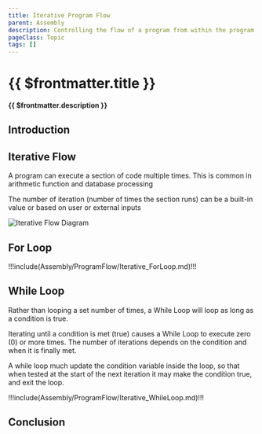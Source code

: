 ```yaml
---
title: Iterative Program Flow
parent: Assembly
description: Controlling the flow of a program from within the program is a big part of Turing initial General Purpose computer. It allows a program to execute in various orders, based on internal changes and external data
pageClass: Topic
tags: []
---
```


# {{ $frontmatter.title }}

**{{ $frontmatter.description }}**

<KeyConcepts :ConceptArray= "[
{
  Concept:'Sequential Flow',
  Details:'Program execution in order, without any variation'
},
{
  Concept:'Conditional Flow',
  Details:'A single decision point in the program that will execute or skip a section of the code'
},
{
  Concept:'Iterative Flow',
  Details:'Repeating a section of code more than once, often with different data each time'
}
]" />

## Introduction

## Iterative Flow

A program can execute a section of code multiple times. This is common in arithmetic function and database processing

The number of iteration (number of times the section runs) can be a built-in value or based on user or external inputs

![Iterative Flow Diagram](/images/AssemblyProgramming/ProgramFlow/Diagram_Iterative.png)

## For Loop
<!-- For Loop file -->
!!!include(Assembly/ProgramFlow/Iterative_ForLoop.md)!!!

## While Loop

Rather than looping a set number of times, a While Loop will loop as long as a condition is true. 

Iterating until a condition is met (true) causes a While Loop to execute zero (0) or more times. The number of iterations depends on the condition and when it is finally met.

A while loop much update the condition variable inside the loop, so that when tested at the start of the next iteration it may make the condition true, and exit the loop.

<!-- While Loop file -->
!!!include(Assembly/ProgramFlow/Iterative_WhileLoop.md)!!!

## Conclusion